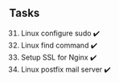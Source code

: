 ## Tasks

31. Linux configure sudo ✔️
32. Linux find command ✔️
33. Setup SSL for Nginx ✔️
34. Linux postfix mail server ✔️